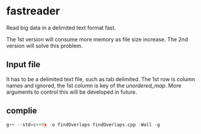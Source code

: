 # fastreader
Read big data in a delimited text format fast.

The 1st version will consume more memory as file size increase. The 2nd version will solve this problem. 

## Input file

It has to be a delimited text file, such as tab delimited. The 1st row is column names and ignored, the 1st column is key of the *unordered_map*. 
More arguments to control this will be developed in future.

## complie

```C++
g++ --std=c++0x -o findOverlaps findOverlaps.cpp -Wall -g
```
